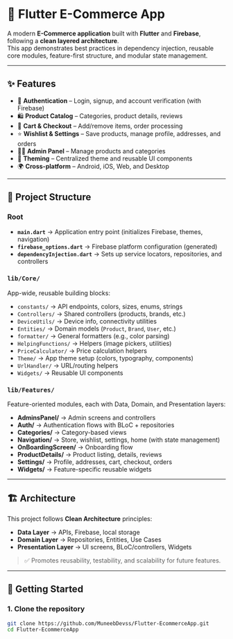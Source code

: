 # 🛒 Flutter E-Commerce App

A modern **E-Commerce application** built with **Flutter** and **Firebase**, following a **clean layered architecture**.  
This app demonstrates best practices in dependency injection, reusable core modules, feature-first structure, and modular state management.

---

## ✨ Features

- 🔑 **Authentication** – Login, signup, and account verification (with Firebase)  
- 🛍️ **Product Catalog** – Categories, product details, reviews  
- 🛒 **Cart & Checkout** – Add/remove items, order processing  
- ⭐ **Wishlist & Settings** – Save products, manage profile, addresses, and orders  
- 👨‍💻 **Admin Panel** – Manage products and categories  
- 🎨 **Theming** – Centralized theme and reusable UI components  
- 🌍 **Cross-platform** – Android, iOS, Web, and Desktop  

---

## 📂 Project Structure

### Root
- **`main.dart`** → Application entry point (initializes Firebase, themes, navigation)  
- **`firebase_options.dart`** → Firebase platform configuration (generated)  
- **`dependencyInjection.dart`** → Sets up service locators, repositories, and controllers  

### `lib/Core/`
App-wide, reusable building blocks:
- `constants/` → API endpoints, colors, sizes, enums, strings  
- `Controllers/` → Shared controllers (products, brands, etc.)  
- `DeviceUtils/` → Device info, connectivity utilities  
- `Entities/` → Domain models (`Product`, `Brand`, `User`, etc.)  
- `formatter/` → General formatters (e.g., color parsing)  
- `HelpingFunctions/` → Helpers (image pickers, utilities)  
- `PriceCalculator/` → Price calculation helpers  
- `Theme/` → App theme setup (colors, typography, components)  
- `UrlHandler/` → URL/routing helpers  
- `Widgets/` → Reusable UI components  

### `lib/Features/`
Feature-oriented modules, each with Data, Domain, and Presentation layers:
- **AdminsPanel/** → Admin screens and controllers  
- **Auth/** → Authentication flows with BLoC + repositories  
- **Categories/** → Category-based views  
- **Navigation/** → Store, wishlist, settings, home (with state management)  
- **OnBoardingScreen/** → Onboarding flow  
- **ProductDetails/** → Product listing, details, reviews  
- **Settings/** → Profile, addresses, cart, checkout, orders  
- **Widgets/** → Feature-specific reusable widgets  

---

## 🏗️ Architecture

This project follows **Clean Architecture** principles:

- **Data Layer** → APIs, Firebase, local storage  
- **Domain Layer** → Repositories, Entities, Use Cases  
- **Presentation Layer** → UI screens, BLoC/controllers, Widgets  

> ✅ Promotes reusability, testability, and scalability for future features.

---

## 🚀 Getting Started

### 1. Clone the repository
```bash
git clone https://github.com/MuneebDevss/Flutter-EcommerceApp.git
cd Flutter-EcommerceApp
